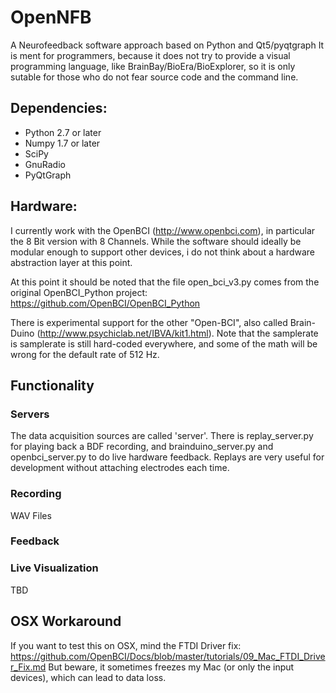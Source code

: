 OpenNFB
==============

A Neurofeedback software approach based on Python and Qt5/pyqtgraph
It is ment for programmers, because it does not try to provide a visual programming language, like BrainBay/BioEra/BioExplorer,
so it is only sutable for those who do not fear source code and the command line.


## Dependencies:

* Python 2.7 or later
* Numpy 1.7 or later
* SciPy
* GnuRadio
* PyQtGraph

## Hardware:

I currently work with the OpenBCI (http://www.openbci.com), in particular the 8 Bit version with 8 Channels.
While the software should ideally be modular enough to support other devices, i do not think about a hardware abstraction layer at this point.

At this point it should be noted that the file open_bci_v3.py comes from the original OpenBCI_Python project: https://github.com/OpenBCI/OpenBCI_Python

There is experimental support for the other "Open-BCI", also called Brain-Duino (http://www.psychiclab.net/IBVA/kit1.html). Note that the samplerate is samplerate is still hard-coded everywhere, and some of the math will be wrong for the default rate of 512 Hz.

## Functionality

### Servers

The data acquisition sources are called 'server'. There is replay_server.py for playing back a BDF recording, and brainduino_server.py and openbci_server.py to do live hardware feedback.
Replays are very useful for development without attaching electrodes each time.

### Recording

WAV Files

### Feedback

### Live Visualization

TBD



## OSX Workaround

If you want to test this on OSX, mind the FTDI Driver fix: https://github.com/OpenBCI/Docs/blob/master/tutorials/09_Mac_FTDI_Driver_Fix.md
But beware, it sometimes freezes my Mac (or only the input devices), which can lead to data loss.
